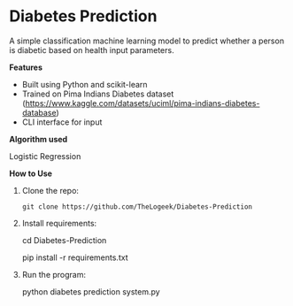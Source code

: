 # Diabetes Prediction

A simple classification machine learning model to predict whether a person is diabetic based on health input parameters.

**Features**
- Built using Python and scikit-learn
- Trained on Pima Indians Diabetes dataset (https://www.kaggle.com/datasets/uciml/pima-indians-diabetes-database)
- CLI interface for input

**Algorithm used**

  Logistic Regression 

**How to Use**

1. Clone the repo:
   ```
   git clone https://github.com/TheLogeek/Diabetes-Prediction

2. Install requirements:

   cd Diabetes-Prediction

   pip install -r requirements.txt

3. Run the program:

   python diabetes prediction system.py